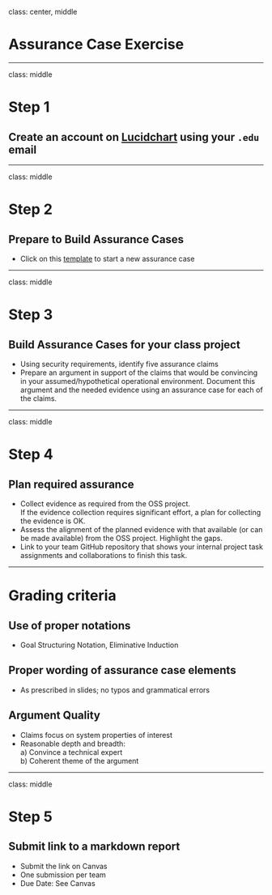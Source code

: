 class: center, middle
# Assurance Case Exercise

---
class: middle
# Step 1
## Create an account on [Lucidchart](https://www.lucidchart.com/pages/usecase/education-request) using your `.edu` email

---
class: middle
# Step 2
## Prepare to Build Assurance Cases
- Click on this [template](https://www.lucidchart.com/invitations/accept/4851d548-2750-44a3-b62e-831a4b142ba5) to start a new assurance case

---

class: middle
# Step 3
## Build Assurance Cases for your class project

- Using security requirements, identify five assurance claims
- Prepare an argument in support of the claims that would be convincing in your assumed/hypothetical operational environment. Document this argument and the needed evidence using an assurance case for each of the claims.

---

class: middle
# Step 4
## Plan required assurance

- Collect evidence as required from the OSS project.  
If the evidence collection requires significant effort, a plan for collecting the evidence is OK.
- Assess the alignment of the planned evidence with that available (or can be made available) from the OSS project. Highlight the gaps.
- Link to your team GitHub repository that shows your internal project task assignments and collaborations to finish this task.

---

# Grading criteria

## Use of proper notations
- Goal Structuring Notation, Eliminative Induction

## Proper wording of assurance case elements
- As prescribed in slides; no typos and grammatical errors

## Argument Quality
- Claims focus on system properties of interest
- Reasonable depth and breadth:     
a) Convince a technical expert  
b) Coherent theme of the argument

---

class: middle
# Step 5
## Submit link to a markdown report
- Submit the link on Canvas
- One submission per team
- Due Date: See Canvas
